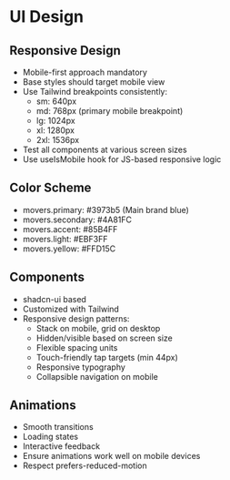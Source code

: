 # UI Design

## Responsive Design
- Mobile-first approach mandatory
- Base styles should target mobile view
- Use Tailwind breakpoints consistently:
  - sm: 640px
  - md: 768px (primary mobile breakpoint)
  - lg: 1024px
  - xl: 1280px
  - 2xl: 1536px
- Test all components at various screen sizes
- Use useIsMobile hook for JS-based responsive logic

## Color Scheme
- movers.primary: #3973b5 (Main brand blue)
- movers.secondary: #4A81FC
- movers.accent: #85B4FF
- movers.light: #EBF3FF
- movers.yellow: #FFD15C

## Components
- shadcn-ui based
- Customized with Tailwind
- Responsive design patterns:
  - Stack on mobile, grid on desktop
  - Hidden/visible based on screen size
  - Flexible spacing units
  - Touch-friendly tap targets (min 44px)
  - Responsive typography
  - Collapsible navigation on mobile

## Animations
- Smooth transitions
- Loading states
- Interactive feedback
- Ensure animations work well on mobile devices
- Respect prefers-reduced-motion